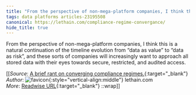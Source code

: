 ```yaml
---
title: "From the perspective of non-mega-platform companies, I think this is ..."
tags: data platforms articles-23195508
canonical: https://lethain.com/compliance-regime-convergance/
hide_title: true
---
```


From the perspective of non-mega-platform companies, I think this is a natural continuation of the timeline evolution from “data as value” to “data as risk”, and these sorts of companies will increasingly want to approach all stored data with their eyes towards secure, restricted, and audited access.


[[_Source_: [A brief rant on converging compliance regimes.](https://lethain.com/compliance-regime-convergance/){:target="_blank"}<br>
_Author_: ![favicon](https://s2.googleusercontent.com/s2/favicons?domain=lethain.com){:style="vertical-align:middle"} lethain.com<br>
_More_: [Readwise URL](https://readwise.io/open/454836771){:target="_blank"}
::wrap]]
